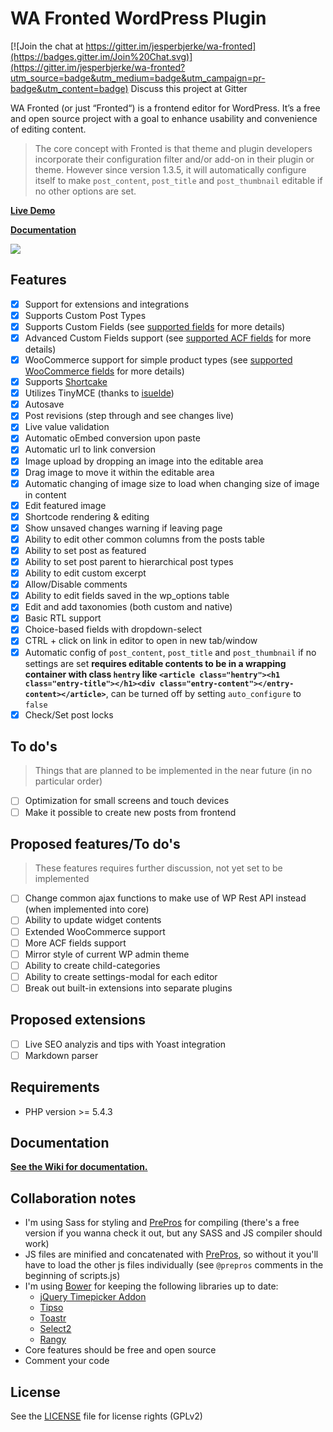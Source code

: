 WA Fronted WordPress Plugin
===========================

[![Join the chat at https://gitter.im/jesperbjerke/wa-fronted](https://badges.gitter.im/Join%20Chat.svg)](https://gitter.im/jesperbjerke/wa-fronted?utm_source=badge&utm_medium=badge&utm_campaign=pr-badge&utm_content=badge)
Discuss this project at Gitter

WA Fronted (or just “Fronted“) is a frontend editor for WordPress. It’s a free and open source project with a goal to enhance usability and convenience of editing content.

> The core concept with Fronted is that theme and plugin developers incorporate their configuration filter and/or add-on in their plugin or theme. However since version 1.3.5, it will automatically configure itself to make `post_content`, `post_title` and `post_thumbnail` editable if no other options are set.

**[Live Demo](http://fronted.westart.se)**

**[Documentation](https://github.com/jesperbjerke/wa-fronted/wiki)**

![](https://github.com/jesperbjerke/wa-fronted/blob/master/screenshots/4GUJJnK01o.gif)

## Features

* [x] Support for extensions and integrations
* [x] Supports Custom Post Types
* [x] Supports Custom Fields (see [supported fields](https://github.com/jesperbjerke/wa-fronted/wiki/Supported-fields) for more details)
* [x] Advanced Custom Fields support (see [supported ACF fields](https://github.com/jesperbjerke/wa-fronted/wiki/Supported-fields) for more details)
* [x] WooCommerce support for simple product types (see [supported WooCommerce fields](https://github.com/jesperbjerke/wa-fronted/wiki/Supported-fields) for more details)
* [x] Supports [Shortcake](https://github.com/fusioneng/Shortcake)
* [x] Utilizes TinyMCE (thanks to [isuelde](https://github.com/iseulde/wp-front-end-editor))
* [x] Autosave
* [x] Post revisions (step through and see changes live)
* [x] Live value validation
* [x] Automatic oEmbed conversion upon paste
* [x] Automatic url to link conversion
* [x] Image upload by dropping an image into the editable area
* [x] Drag image to move it within the editable area
* [x] Automatic changing of image size to load when changing size of image in content
* [x] Edit featured image
* [x] Shortcode rendering & editing
* [x] Show unsaved changes warning if leaving page
* [x] Ability to edit other common columns from the posts table
* [x] Ability to set post as featured
* [x] Ability to set post parent to hierarchical post types
* [x] Ability to edit custom excerpt
* [x] Allow/Disable comments
* [x] Ability to edit fields saved in the wp_options table
* [x] Edit and add taxonomies (both custom and native)
* [x] Basic RTL support
* [x] Choice-based fields with dropdown-select
* [x] CTRL + click on link in editor to open in new tab/window
* [x] Automatic config of `post_content`, `post_title` and `post_thumbnail` if no settings are set __requires editable contents to be in a wrapping container with class `hentry` like `<article class="hentry"><h1 class="entry-title"></h1><div class="entry-content"></entry-content></article>`__, can be turned off by setting `auto_configure` to `false`
* [x] Check/Set post locks

## To do's
> Things that are planned to be implemented in the near future (in no particular order)

* [ ] Optimization for small screens and touch devices
* [ ] Make it possible to create new posts from frontend

## Proposed features/To do's
> These features requires further discussion, not yet set to be implemented

* [ ] Change common ajax functions to make use of WP Rest API instead (when implemented into core)
* [ ] Ability to update widget contents
* [ ] Extended WooCommerce support
* [ ] More ACF fields support
* [ ] Mirror style of current WP admin theme
* [ ] Ability to create child-categories
* [ ] Ability to create settings-modal for each editor
* [ ] Break out built-in extensions into separate plugins

## Proposed extensions
* [ ] Live SEO analyzis and tips with Yoast integration
* [ ] Markdown parser

## Requirements
* PHP version >= 5.4.3

## Documentation
**[See the Wiki for documentation.](https://github.com/jesperbjerke/wa-fronted/wiki)**

## Collaboration notes
* I'm using Sass for styling and [PrePros](https://prepros.io/) for compiling (there's a free version if you wanna check it out, but any SASS and JS compiler should work)
* JS files are minified and concatenated with [PrePros](https://prepros.io/), so without it you'll have to load the other js files individually (see `@prepros` comments in the beginning of scripts.js)
* I'm using [Bower](http://bower.io/) for keeping the following libraries up to date:
  * [jQuery Timepicker Addon](https://github.com/trentrichardson/jQuery-Timepicker-Addon)
  * [Tipso](https://github.com/object505/tipso)
  * [Toastr](https://github.com/CodeSeven/toastr)
  * [Select2](https://select2.github.io/)
  * [Rangy](https://github.com/timdown/rangy)
* Core features should be free and open source
* Comment your code

## License
See the [LICENSE](LICENSE.md) file for license rights (GPLv2)